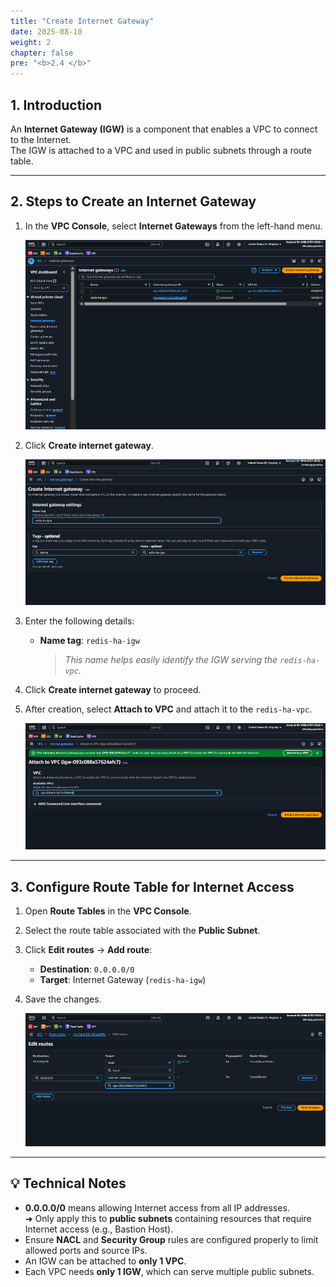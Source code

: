 ```yaml
---
title: "Create Internet Gateway"
date: 2025-08-10
weight: 2
chapter: false
pre: "<b>2.4 </b>"
---
```


## 1. Introduction

An **Internet Gateway (IGW)** is a component that enables a VPC to connect to the Internet.  
The IGW is attached to a VPC and used in public subnets through a route table.

---

## 2. Steps to Create an Internet Gateway

1. In the **VPC Console**, select **Internet Gateways** from the left-hand menu.

   ![Internet Gateways Menu](/images/2.prerequisite/igw-1.png)

2. Click **Create internet gateway**.

   ![Create IGW](/images/2.prerequisite/igw-2.png)

3. Enter the following details:
   - **Name tag**: `redis-ha-igw`  
     > *This name helps easily identify the IGW serving the `redis-ha-vpc`.*

4. Click **Create internet gateway** to proceed.

5. After creation, select **Attach to VPC** and attach it to the `redis-ha-vpc`.

   ![Attach IGW](/images/2.prerequisite/igw-3.png)

---

## 3. Configure Route Table for Internet Access

1. Open **Route Tables** in the **VPC Console**.
2. Select the route table associated with the **Public Subnet**.
3. Click **Edit routes** → **Add route**:
   - **Destination**: `0.0.0.0/0`  
   - **Target**: Internet Gateway (`redis-ha-igw`)
4. Save the changes.

   ![Route IGW](/images/2.prerequisite/igw-4.png)

---

## 💡 Technical Notes

- **0.0.0.0/0** means allowing Internet access from all IP addresses.  
  ➜ Only apply this to **public subnets** containing resources that require Internet access (e.g., Bastion Host).  
- Ensure **NACL** and **Security Group** rules are configured properly to limit allowed ports and source IPs.
- An IGW can be attached to **only 1 VPC**.
- Each VPC needs **only 1 IGW**, which can serve multiple public subnets.
